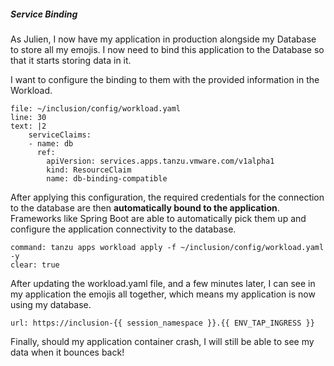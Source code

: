 ##### Service Binding

As Julien, I now have my application in production alongside my Database to store all my emojis.
I now need to bind this application to the Database so that it starts storing data in it. 

I want to configure the binding to them with the provided information in the Workload.
```editor:insert-lines-before-line
file: ~/inclusion/config/workload.yaml
line: 30
text: |2
    serviceClaims:
    - name: db
      ref:
        apiVersion: services.apps.tanzu.vmware.com/v1alpha1
        kind: ResourceClaim
        name: db-binding-compatible
```

After applying this configuration, the required credentials for the connection to the database are then **automatically bound to the application**.   Frameworks like Spring Boot are able to automatically pick them up and configure the application connectivity to the database.

```terminal:execute
command: tanzu apps workload apply -f ~/inclusion/config/workload.yaml -y
clear: true
```

After updating the workload.yaml file, and a few minutes later, I can see in my application the emojis all together, which means my application is now using my database. 
```dashboard:open-url
url: https://inclusion-{{ session_namespace }}.{{ ENV_TAP_INGRESS }}
```

Finally, should my application container crash, I will still be able to see my data when it bounces back!
